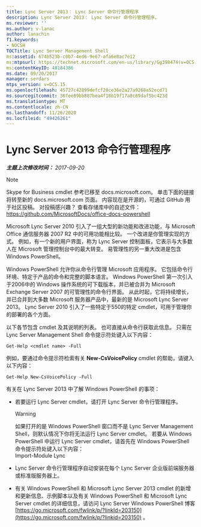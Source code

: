 ```yaml
---
title: Lync Server 2013： Lync Server 命令行管理程序
description: Lync Server 2013： Lync Server 命令行管理程序。
ms.reviewer: ''
ms.author: v-lanac
author: lanachin
f1.keywords:
- NOCSH
TOCTitle: Lync Server Management Shell
ms:assetid: 674b523b-c0b7-4ed6-9e67-afa6e8ac7e12
ms:mtpsurl: https://technet.microsoft.com/en-us/library/Gg398474(v=OCS.15)
ms:contentKeyID: 48184386
ms.date: 09/20/2017
manager: serdars
mtps_version: v=OCS.15
ms.openlocfilehash: 45727c42899defcf20ce36e2a27a9268a52ecd71
ms.sourcegitcommit: 36fee89bb887bea4f18b19f17a8c69daf5bc423d
ms.translationtype: MT
ms.contentlocale: zh-CN
ms.lasthandoff: 11/26/2020
ms.locfileid: "49426261"
---
```

# <a name="lync-server-2013-management-shell"></a>Lync Server 2013 命令行管理程序

<div data-xmlns="http://www.w3.org/1999/xhtml">

<div class="topic" data-xmlns="http://www.w3.org/1999/xhtml" data-msxsl="urn:schemas-microsoft-com:xslt" data-cs="https://msdn.microsoft.com/">

<div data-asp="https://msdn2.microsoft.com/asp">



</div>

<div id="mainSection">

<div id="mainBody">

<span> </span>

_**主题上次修改时间：** 2017-09-20_

<div>


> [!NOTE]  
> Skype for Business cmdlet 参考已移至 docs.microsoft.com。 单击下面的链接将转至新的 docs.microsoft.com 页面。 内容现在是开源的，可通过 GitHub 用于社区投稿。 对投稿感兴趣？ 查看存储库中的自述文件： <A href="https://github.com/microsoftdocs/office-docs-powershell">https://github.com/MicrosoftDocs/office-docs-powershell</A>



</div>

Microsoft Lync Server 2010 引入了一组大型的新功能和改进功能，与 Microsoft Office 通信服务器 2007 R2 中的可用功能相比较。 一个改进是你管理实现的方式。 例如，有一个新的用户界面，称为 Lync Server 控制面板，它表示与大多数人在 Microsoft 管理控制台中的最大转变。 易管理性的另一重大改进是包含 Windows PowerShell。

Windows PowerShell 允许你从命令行管理 Microsoft 应用程序。 它包括命令行环境、特定于产品的命令和完整的脚本语言。 Windows PowerShell 第一次引入于2006中的 Windows 操作系统的可下载版本，并已被合并为 Microsoft Exchange Server 2007 的可管理性的命令行界面。 从此时起，它将持续增长，并已合并到大多数 Microsoft 服务器产品中，最新的是 Microsoft Lync Server 2013。 Lync Server 2010 引入了一些特定于550的特定 cmdlet，可用于管理你的部署的各个方面。

以下各节包含 cmdlet 及其说明的列表。 也可直接从命令行获取此信息。 只需在 Lync Server Management Shell 命令提示符处键入以下内容：

    Get-Help <cmdlet name> -Full

例如，要通过命令提示符检索有关 **New-CsVoicePolicy** cmdlet 的帮助，请键入以下内容：

    Get-Help New-CsVoicePolicy -Full

有关在 Lync Server 2013 中了解 Windows PowerShell 的事项：

  - 若要运行 Lync Server cmdlet，请打开 Lync Server 命令行管理程序。
    
    <div>
    

    > [!WARNING]  
    > 如果打开的是 Windows PowerShell 窗口而不是 Lync Server Management Shell，则默认情况下你将无法运行 Lync Server cmdlet。 若要从 Windows PowerShell 中运行 Lync Server cmdlet，请首先在 Windows PowerShell 命令提示符处键入以下内容：<BR>Import-Module Lync

    
    </div>

  - Lync Server 命令行管理程序自动安装在每个 Lync Server 企业版前端服务器或标准版服务器上。

  - 有关 Windows PowerShell 和 Microsoft Lync Server 2013 cmdlet 的新增和更新信息、示例脚本以及有关 Windows PowerShell 和 Microsoft Lync Server cmdlet 的详细信息，请访问 Lync Server Windows PowerShell 博客 [https://go.microsoft.com/fwlink/p/?linkId=203150](https://go.microsoft.com/fwlink/p/?linkid=203150) 。

</div>

<span> </span>

</div>

</div>

</div>

